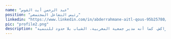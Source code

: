 ```yaml
---
name: "عبد الرحمن أيت القوس"
position: "رئيس التفاعل المجتمعي"
linkedin: "https://www.linkedin.com/in/abderrahmane-aitl-qous-95b25780/"
pic: "profile2.png"
description: "عبد الرحمن من تامصلوحت، المغرب وكان نظير إيستمان أثناء كونه متطوع سلام في مسقط رأسه. لقد عمل مع العديد من منظمات المجتمع المدني المغربية والدولية وحاز على درجة البكالوريوس في علم اجتماع الشركات من جامعة القاضي عياض في مراكش. كما أنه مدير جمعية المغربية، الشباب بلا حدود للتنمية."
---
```

